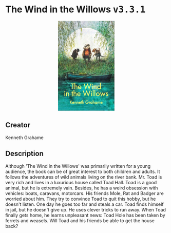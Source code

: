 
# The Wind in the Willows <kbd>v3.3.1</kbd>

<center>
  <img src="./cover-1024.jpg"/>
</center>

## Creator
Kenneth Grahame

## Description
Although 'The Wind in the Willows' was primarily written for a young audience, the book can be of great interest to both children and adults. It follows the adventures of wild animals living on the river bank. Mr. Toad is very rich and lives in a luxurious house called Toad Hall. Toad is a good animal, but he is extremely vain. Besides, he has a weird obsession with vehicles: boats, caravans, motorcars. His friends Mole, Rat and Badger are worried about him. They try to convince Toad to quit this hobby, but he doesn't listen. One day he goes too far and steals a car. Toad finds himself in jail, but he doesn't give up. He uses clever tricks to run away. When Toad finally gets home, he learns unpleasant news: Toad Hole has been taken by ferrets and weasels. Will Toad and his friends be able to get the house back?
